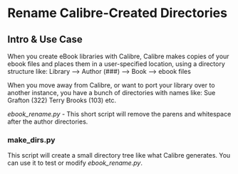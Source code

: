 # Rename Calibre-Created Directories

## Intro & Use Case
When you create eBook libraries with Calibre, Calibre makes copies of your ebook files and places them in a user-specified location, using a directory structure like:
Library --> Author (###) --> Book --> ebook files

When you move away from Calibre, or want to port your library over to another instance, you have a bunch of directories with names like:
Sue Grafton (322)
Terry Brooks (103)
etc.

*ebook_rename.py* - This short script will remove the parens and whitespace after the author directories.

### make_dirs.py
This script will create a small directory tree like what Calibre generates.  You can use it to test or modify *ebook_rename.py*.
